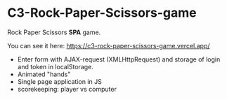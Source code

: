 # C3-Rock-Paper-Scissors-game

Rock Paper Scissors **SPA** game.

You can see it here: https://c3-rock-paper-scissors-game.vercel.app/

- Enter form with AJAX-request (XMLHttpRequest) and storage of login and token in localStorage.
- Animated "hands"
- Single page application in JS
- scorekeeping: player vs computer
